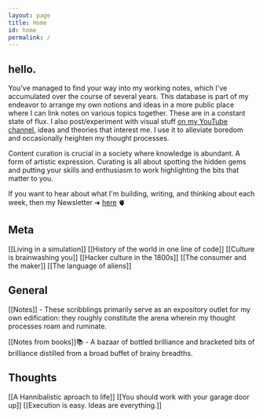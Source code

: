 ```yaml
---
layout: page
title: Home
id: home
permalink: /
---
```


## hello.

You've managed to find your way into my working notes, which I've accumulated over the course of several years. This database is part of my endeavor to arrange my own notions and ideas in a more public place where I can link notes on various topics together. These are in a constant state of flux. I also post/experiment with visual stuff [on my YouTube channel](https://www.youtube.com/c/RobertBlanc), ideas and theories that interest me. I use it to alleviate boredom and occasionally heighten my thought processes.

Content curation is crucial in a society where knowledge is abundant. A form of artistic expression. Curating is all about spotting the hidden gems and putting your skills and enthusiasm to work highlighting the bits that matter to you.

If you want to hear about what I'm building, writing, and thinking about each week, then my Newsletter ➜ [here](https://linkincubator.substack.com/) 🫀

## Meta

[[Living in a simulation]]
[[History of the world in one line of code]]
[[Culture is brainwashing you]]
[[Hacker culture in the 1800s]]
[[The consumer and the maker]]
[[The language of aliens]]

## General

[[Notes]] - These scribblings primarily serve as an expository outlet for my own edification: they roughly constitute the arena wherein my thought processes roam and ruminate.

[[Notes from books]]📚 - A bazaar of bottled brilliance and bracketed bits of brilliance distilled from a broad buffet of brainy breadths. 

## Thoughts

[[A Hannibalistic aproach to life]]
[[You should work with your garage door up]]
[[Execution is easy. Ideas are everything.]]